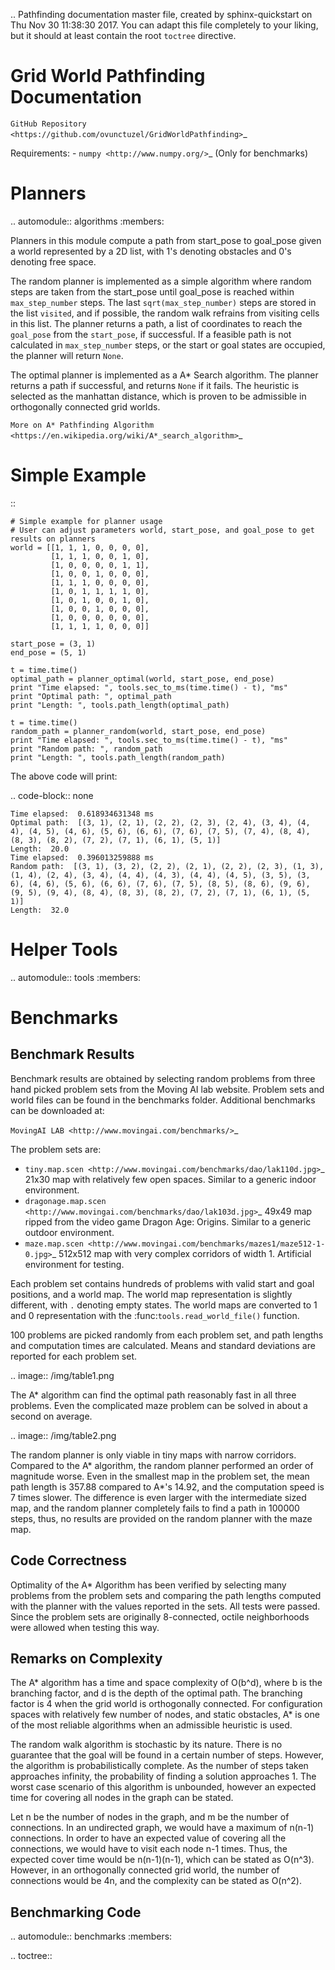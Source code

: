 .. Pathfinding documentation master file, created by
   sphinx-quickstart on Thu Nov 30 11:38:30 2017.
   You can adapt this file completely to your liking, but it should at least
   contain the root `toctree` directive.

Grid World Pathfinding Documentation
=======================================
`GitHub Repository <https://github.com/ovunctuzel/GridWorldPathfinding>`_

Requirements:
	- `numpy <http://www.numpy.org/>`_ (Only for benchmarks)


Planners
=======================================

.. automodule:: algorithms
	:members:

Planners in this module compute a path from start_pose to goal_pose given a world represented by a 2D list, with 1's denoting obstacles and 0's denoting free space. 

The random planner is implemented as a simple algorithm where random steps are taken from the start_pose until goal_pose is reached within ``max_step_number`` steps. The last ``sqrt(max_step_number)`` steps are stored in the list ``visited``, and if possible, the random walk refrains from visiting cells in this list. The planner returns a path, a list of coordinates to reach the ``goal_pose`` from the ``start_pose``, if successful. If a feasible path is not calculated in ``max_step_number`` steps, or the start or goal states are occupied, the planner will return ``None``.

The optimal planner is implemented as a A* Search algorithm. The planner returns a path if successful, and returns ``None`` if it fails. The heuristic is selected as the manhattan distance, which is proven to be admissible in orthogonally connected grid worlds. 

`More on A* Pathfinding Algorithm <https://en.wikipedia.org/wiki/A*_search_algorithm>`_


Simple Example
=======================================
::

    # Simple example for planner usage
    # User can adjust parameters world, start_pose, and goal_pose to get results on planners
    world = [[1, 1, 1, 0, 0, 0, 0],
             [1, 1, 1, 0, 0, 1, 0],
             [1, 0, 0, 0, 0, 1, 1],
             [1, 0, 0, 1, 0, 0, 0],
             [1, 1, 1, 0, 0, 0, 0],
             [1, 0, 1, 1, 1, 1, 0],
             [1, 0, 1, 0, 0, 1, 0],
             [1, 0, 0, 1, 0, 0, 0],
             [1, 0, 0, 0, 0, 0, 0],
             [1, 1, 1, 1, 0, 0, 0]]

    start_pose = (3, 1)
    end_pose = (5, 1)

    t = time.time()
    optimal_path = planner_optimal(world, start_pose, end_pose)
    print "Time elapsed: ", tools.sec_to_ms(time.time() - t), "ms"
    print "Optimal path: ", optimal_path
    print "Length: ", tools.path_length(optimal_path)

    t = time.time()
    random_path = planner_random(world, start_pose, end_pose)
    print "Time elapsed: ", tools.sec_to_ms(time.time() - t), "ms"
    print "Random path: ", random_path
    print "Length: ", tools.path_length(random_path)

The above code will print:

.. code-block:: none

	Time elapsed:  0.618934631348 ms
	Optimal path:  [(3, 1), (2, 1), (2, 2), (2, 3), (2, 4), (3, 4), (4, 4), (4, 5), (4, 6), (5, 6), (6, 6), (7, 6), (7, 5), (7, 4), (8, 4), (8, 3), (8, 2), (7, 2), (7, 1), (6, 1), (5, 1)]
	Length:  20.0
	Time elapsed:  0.396013259888 ms
	Random path:  [(3, 1), (3, 2), (2, 2), (2, 1), (2, 2), (2, 3), (1, 3), (1, 4), (2, 4), (3, 4), (4, 4), (4, 3), (4, 4), (4, 5), (3, 5), (3, 6), (4, 6), (5, 6), (6, 6), (7, 6), (7, 5), (8, 5), (8, 6), (9, 6), (9, 5), (9, 4), (8, 4), (8, 3), (8, 2), (7, 2), (7, 1), (6, 1), (5, 1)]
	Length:  32.0


Helper Tools
=======================================

.. automodule:: tools
	:members:


Benchmarks
=======================================

Benchmark Results
---------------------------------------

Benchmark results are obtained by selecting random problems from three hand picked problem sets from the Moving AI lab website. Problem sets and world files can be found in the benchmarks folder. Additional benchmarks can be downloaded at:

`MovingAI LAB <http://www.movingai.com/benchmarks/>`_

The problem sets are:

* `tiny.map.scen <http://www.movingai.com/benchmarks/dao/lak110d.jpg>`_ 21x30 map with relatively few open spaces. Similar to a generic indoor environment.
* `dragonage.map.scen <http://www.movingai.com/benchmarks/dao/lak103d.jpg>`_ 49x49 map ripped from the video game Dragon Age: Origins. Similar to a generic outdoor environment.
* `maze.map.scen <http://www.movingai.com/benchmarks/mazes1/maze512-1-0.jpg>`_ 512x512 map with very complex corridors of width 1. Artificial environment for testing.

Each problem set contains hundreds of problems with valid start and goal positions, and a world map. The world map representation is slightly different, with ``.`` denoting empty states. The world maps are converted to 1 and 0 representation with the :func:`tools.read_world_file()` function.

100 problems are picked randomly from each problem set, and path lengths and computation times are calculated. Means and standard deviations are reported for each problem set. 

.. image:: /img/table1.png

The A* algorithm can find the optimal path reasonably fast in all three problems. Even the complicated maze problem can be solved in about a second on average. 

.. image:: /img/table2.png

The random planner is only viable in tiny maps with narrow corridors. Compared to the A* algorithm, the random planner performed an order of magnitude worse. Even in the smallest map in the problem set, the mean path length is 357.88 compared to A*'s 14.92, and the computation speed is 7 times slower. The difference is even larger with the intermediate sized map, and the random planner completely fails to find a path in 100000 steps, thus, no results are provided on the random planner with the maze map.   

Code Correctness
---------------------------------------

Optimality of the A* Algorithm has been verified by selecting many problems from the problem sets and comparing the path lengths computed with the planner with the values reported in the sets. All tests were passed. Since the problem sets are originally 8-connected, octile neighborhoods were allowed when testing this way. 

Remarks on Complexity
---------------------------------------
The A* algorithm has a time and space complexity of O(b^d), where b is the branching factor, and d is the depth of the optimal path. The branching factor is 4 when the grid world is orthogonally connected. For configuration spaces with relatively few number of nodes, and static obstacles, A* is one of the most reliable algorithms when an admissible heuristic is used. 

The random walk algorithm is stochastic by its nature. There is no guarantee that the goal will be found in a certain number of steps. However, the algorithm is probabilistically complete. As the number of steps taken approaches infinity, the probability of finding a solution approaches 1. The worst case scenario of this algorithm is unbounded, however an expected time for covering all nodes in the graph can be stated. 

Let n be the number of nodes in the graph, and m be the number of connections. In an undirected graph, we would have a maximum of n(n-1) connections. In order to have an expected value of covering all the connections, we would have to visit each node n-1 times. Thus, the expected cover time would be n(n-1)(n-1), which can be stated as O(n^3). However, in an orthogonally connected grid world, the number of connections would be 4n, and the complexity can be stated as O(n^2).

Benchmarking Code
---------------------------------------
.. automodule:: benchmarks
	:members:

.. toctree::

